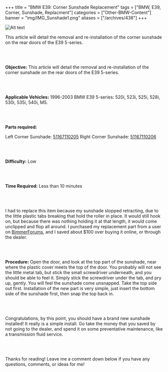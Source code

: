 +++
title = "BMW E39: Corner Sunshade Replacement"
tags = ["BMW, E39, Corner, Sunshade, Replacment"]
categories = ["Other-BMW-Content"]
banner = "img/IMG_Sunshade1.png"
aliases = ["/archives/438"]
+++

![Alt text](https://e39source.com/wp-content/uploads/2012/12/Sunshade1.png)

This article will detail the removal and re-installation of the corner sunshade on the rear doors of the E39 5-series.

&nbsp;<br/><br/>

**Objective:** This article will detail the removal and re-installation of the corner sunshade on the rear doors of the E39 5-series.

&nbsp;<br/><br/>

**Applicable Vehicles:** 1996-2003 BMW E39 5-series: 520i, 523i, 525i, 528i, 530i, 535i, 540i, M5.

&nbsp;<br/><br/>

**Parts required:**

Left Corner Sunshade: [51167110205](https://click.linksynergy.com/deeplink?id=1vz0CwG/oc8&mid=43304&murl=https%3A%2F%2Fwww.ecstuning.com%2Fb-genuine-bmw-parts%2Frear-sun-shade-left%2F51167110205%2F)
Right Corner Sunshade: [51167110206](https://click.linksynergy.com/deeplink?id=1vz0CwG/oc8&mid=43304&murl=https%3A%2F%2Fwww.ecstuning.com%2Fb-genuine-bmw-parts%2Frear-sun-shade-right%2F51167110206%2F)

&nbsp;<br/><br/>

**Difficulty:** Low

&nbsp;<br/><br/>

**Time Required:** Less than 10 minutes

&nbsp;<br/><br/>

I had to replace this item because my sunshade stopped retracting, due to the little plastic tabs breaking that hold the roller in place. It would still hook on, but because there was nothing holding it at that length, it would come unclipped and flop all around. I purchased my replacement part from a user on [BimmerForums](http://forums.bimmerforums.com/forum/index.php), and I saved about $100 over buying it online, or through the dealer.

&nbsp;<br/><br/>

**Procedure:** Open the door, and look at the top part of the sunshade, near where the plastic cover meets the top of the door. You probably will not see the little metal tab, but stick the small screwdriver underneath, and you should be able to feel it. Simply stick the screwdriver under the tab, and pry up, gently. You will feel the sunshade come unsnapped. Take the top side out first. Installation of the new part is very simple, just insert the bottom side of the sunshade first, then snap the top back in.

&nbsp;<br/><br/>

Congratulations, by this point, you should have a brand new sunshade installed! It really is a simple install. Go take the money that you saved by not going to the dealer, and spend it on some preventative maintenance, like a transmission fluid service.

&nbsp;<br/><br/>

Thanks for reading! Leave me a comment down below if you have any questions, comments, or ideas for me!

&nbsp;<br/><br/>